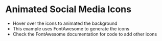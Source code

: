 # Animated Social Media Icons

* Hover over the icons to animated the background
* This example uses FontAwesome to generate the icons
* Check the FontAwesome documentation for code to add other icons